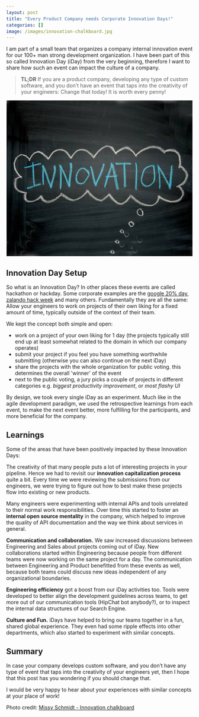 ```yaml
---
layout: post
title: "Every Product Company needs Corporate Innovation Days!"
categories: []
image: /images/innovation-chalkboard.jpg
---
```


I am part of a small team that organizes a company internal innovation event for our 100+ man strong development organization. I have been part of this so called Innovation Day (iDay) from the very beginning, therefore I want to share how such an event can impact the culture of a company.

> **TL;DR** If you are a product company, developing any type of custom software, and you don’t have an event that taps into the creativity of your engineers: Change that today! It is worth every penny!

![Every Product Company needs Corporate Innovation Days](/images/innovation-chalkboard.jpg)

## Innovation Day Setup

So what is an Innovation Day? In other places these events are called hackathon or hackday. Some corporate examples are the [google 20% day](http://investor.google.com/corporate/2004/ipo-founders-letter.html), [zalando hack week](https://corporate.zalando.com/en/zalando-technology-startet-mit-ueber-100-projektideen-die-dritte-hack-week) and many others. Fundamentally they are all the same: Allow your engineers to work on projects of their own liking for a fixed amount of time, typically outside of the context of their team.

We kept the concept both simple and open:

* work on a project of your own liking for 1 day (the projects typically still end up at least somewhat related to the domain in which our company operates)
* submit your project if you feel you have something worthwhile submitting (otherwise you can also continue on the next iDay)
* share the projects with the whole organization for public voting. this determines the overall 'winner' of the event
* next to the public voting, a jury picks a couple of projects in different categories e.g. *biggest productivity improvement*, or *most flashy UI*

By design, we took every single iDay as an experiment. Much like in the agile development paradigm, we used the retrospective learnings from each event, to make the next event better, more fulfilling for the participants, and more beneficial for the company.

## Learnings

Some of the areas that have been positively impacted by these Innovation Days:

The creativity of that many people puts a lot of interesting projects in your pipeline. Hence we had to revisit our **innovation capitalization process** quite a bit. Every time we were reviewing the submissions from our engineers, we were trying to figure out how to best make these projects flow into existing or new products.

Many engineers were experimenting with internal APIs and tools unrelated to their normal work responsibilities. Over time this started to foster an **internal open source mentality** in the company, which helped to improve the quality of API documentation and the way we think about services in general.

**Communication and collaboration.** We saw increased discussions between Engineering and Sales about projects coming out of iDay. New collaborations started within Engineering because people from different teams were now working on the same project for a day. The communication between Engineering and Product benefitted from these events as well, because both teams could discuss new ideas independent of any organizational boundaries.

**Engineering efficiency** got a boost from our iDay activities too. Tools were developed to better align the development guidelines across teams, to get more out of our communication tools (HipChat bot anybody?), or to inspect the internal data structures of our Search Engine.

**Culture and Fun.** iDays have helped to bring our teams together in a fun, shared global experience. They even had some ripple effects into other departments, which also started to experiment with similar concepts.

## Summary

In case your company develops custom software, and you don’t have any type of event that taps into the creativity of your engineers yet, then I hope that this post has you wondering if you should change that.

I would be very happy to hear about your experiences with similar concepts at your place of work!  



Photo credit: [Missy Schmidt - Innovation chalkboard](https://www.flickr.com/photos/hamptonroadspartnership/5351622529/in/photolist-99UsVX-jG7N41-9YeFZb-8rgt6g-dnf1dp-GFPQG-yCLzTp-8z476d-c2iCA-cudfXE-8mAPA3-arwdEA-oEdSAd-NyLdP-64bJFy-m1AVzc-tcaTdM-fPzLfG-fPxgdG-fPf3HF-fP8nx5-fNZfZw-fNFnwZ-fNFndp-fNFn5K-fNAW3B-7pqdLo-7s1Rf5-fNTupY-hJwAag-rKxUQS-9AsTM3-oCdSNJ-9Fnidv-cudes3-8mw7NB-oG1mFX-qNSvCx-qukmC2-8eKnR1-hcQKUZ-CWBqU-rygeHG-ct2Gyw-99UsZc-dJpCje-dJv5of-bCMXtc-vQU9H2-mwTFDm)




